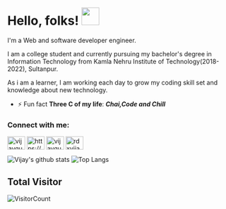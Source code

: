 
# Hello, folks! <img src="https://raw.githubusercontent.com/MartinHeinz/MartinHeinz/master/wave.gif" width="40px">

I'm a Web and software developer engineer. 

I am a college student and currently pursuing my bachelor's degree
in Information Technology from Kamla Nehru Institute of Technology(2018-2022), Sultanpur.

As i am a learner, I am working each day to  grow my coding skill set and knowledge about new technology.
<!-- Actual text -->

- ⚡ Fun fact **Three C of my life**: ***Chai,Code and Chill***


<h3 align="left">Connect with me:</h3>
<p align="left">
<a href="https://linkedin.com/in/vijaygupta18" target="blank"><img align="center" src="https://cdn.jsdelivr.net/npm/simple-icons@3.0.1/icons/linkedin.svg" alt="vijaygupta18" height="30" width="40" /></a>
<a href="https://www.facebook.com/people/vijay-gupta/100050936141588" target="blank"><img align="center" src="https://cdn.jsdelivr.net/npm/simple-icons@3.0.1/icons/facebook.svg" alt="https://www.facebook.com/people/vijay-gupta/100050936141588" height="30" width="40" /></a>
<a href="https://instagram.com/vijayguptaa18" target="blank"><img align="center" src="https://cdn.jsdelivr.net/npm/simple-icons@3.0.1/icons/instagram.svg" alt="vijayguptaa18" height="30" width="40" /></a>
<a href="https://www.codechef.com/users/rdxvijay" target="blank"><img align="center" src="https://cdn.jsdelivr.net/npm/simple-icons@3.1.0/icons/codechef.svg" alt="rdxvijay" height="30" width="40" /></a>
</p>



![Vijay's github stats](https://github-readme-stats.vercel.app/api?username=vijaygupta18&show_icons=true&show_icons=true&hide=issues&include_all_commits=true&theme=gradient)
![Top Langs](https://github-readme-stats.vercel.app/api/top-langs/?username=vijaygupta18&hide=&layout=compact)

## Total Visitor

![VisitorCount](https://profile-counter.glitch.me/vijaygupta18/count.svg)





<!--
**vijaygupta18/vijaygupta18** is a ✨ _special_ ✨ repository because its `README.md` (this file) appears on your GitHub profile.

Here are some ideas to get you started:

- 🔭 I’m currently working on 
- 🌱 I’m currently learning 
- 👯 I’m looking to collaborate on ...
- 🤔 I’m looking for help with ...
- 💬 Ask me about ...
- 📫 How to reach me: ...
- 😄 Pronouns: ...
- ⚡ Fun fact: ...
-->
